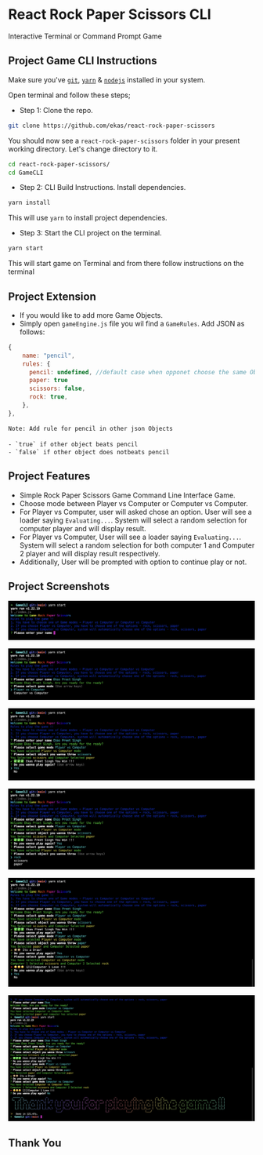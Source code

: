 # React Rock Paper Scissors CLI

Interactive Terminal or Command Prompt Game

## Project Game CLI Instructions

Make sure you've [`git`](https://git-scm.com/book/en/v2/Getting-Started-Installing-Git), [`yarn`](https://classic.yarnpkg.com/lang/en/docs/install/#mac-stable) & [`nodejs`](https://nodejs.org/en/) installed in your system.

Open terminal and follow these steps;

- Step 1: Clone the repo.

```bash
git clone https://github.com/ekas/react-rock-paper-scissors
```

You should now see a `react-rock-paper-scissors` folder in your present working directory. Let's change directory to it.

```bash
cd react-rock-paper-scissors/
cd GameCLI
```

- Step 2: CLI Build Instructions. Install dependencies.

```bash
yarn install
```

This will use `yarn` to install project dependencies.

- Step 3: Start the CLI project on the terminal.

```bash
yarn start
```

This will start game on Terminal and from there follow instructions on the terminal

## Project Extension

- If you would like to add more Game Objects.
- Simply open `gameEngine.js` file you wil find a `GameRules`. Add JSON as follows:

```js
{
    name: "pencil",
    rules: {
      pencil: undefined, //default case when opponet choose the same Object
      paper: true
      scissors: false,
      rock: true,
    },
},
```

```text
Note: Add rule for pencil in other json Objects

- `true` if other object beats pencil
- `false` if other object does notbeats pencil

```

## Project Features

- Simple Rock Paper Scissors Game Command Line Interface Game.
- Choose mode between Player vs Computer or Computer vs Computer.
- For Player vs Computer, user will asked chose an option. User will see a loader saying `Evaluating...`. System will select a random selection for computer player and will display result.
- For Player vs Computer, User will see a loader saying `Evaluating...`. System will select a random selection for both computer 1 and Computer 2 player and will display result respectively.
- Additionally, User will be prompted with option to continue play or not.

## Project Screenshots

![Img 1](screenshots/Image_1.png)

![Img 2](screenshots/Image_2.png)

![Img 3](screenshots/Image_3.png)

![Img 4](screenshots/Image_4.png)

![Img 5](screenshots/Image_5.png)

![Img 6](screenshots/Image_6.png)

## Thank You
